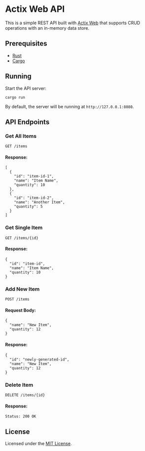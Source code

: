 # Actix Web API
This is a simple REST API built with [Actix Web](https://actix.rs/) that supports CRUD operations with an in-memory data store.

## Prerequisites
- [Rust](https://www.rust-lang.org/) 
- [Cargo](https://doc.rust-lang.org/cargo/) 

## Running
Start the API server:
   ```
   cargo run
   ```

By default, the server will be running at `http://127.0.0.1:8080`.

## API Endpoints

### Get All Items
```
GET /items
```

#### Response:

```
[
  {
    "id": "item-id-1",
    "name": "Item Name",
    "quantity": 10
  },
  {
    "id": "item-id-2",
    "name": "Another Item",
    "quantity": 5
  }
]
```

### Get Single Item

```
GET /items/{id}
```

#### Response:

```
{
  "id": "item-id",
  "name": "Item Name",
  "quantity": 10
}
```

### Add New Item

```
POST /items
```

#### Request Body:

```
{
  "name": "New Item",
  "quantity": 12
}
```

#### Response:

```
{
  "id": "newly-generated-id",
  "name": "New Item",
  "quantity": 12
}
```

### Delete Item

```
DELETE /items/{id}
```

#### Response:

```
Status: 200 OK
```


## License

Licensed under the [MIT License](https://opensource.org/license/MIT).


